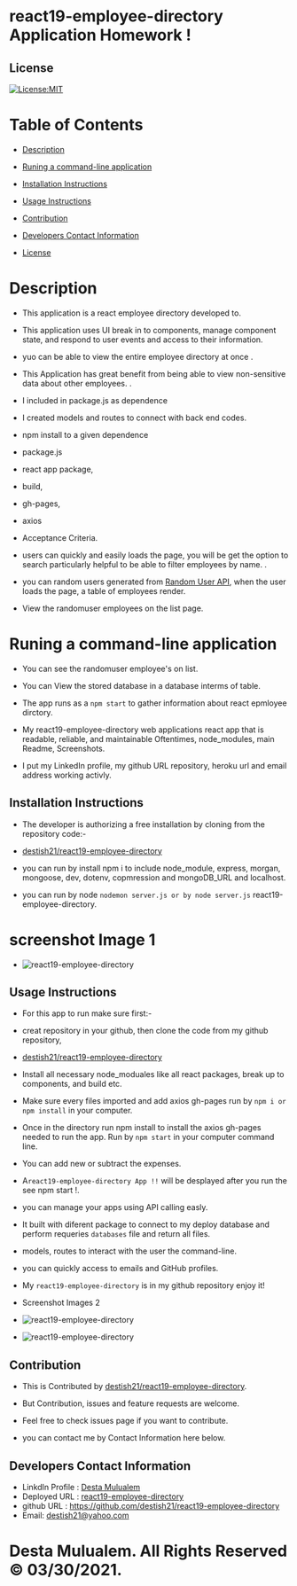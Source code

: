 # react19-employee-directory Application Homework !

   ## License
   [![License:MIT](https://img.shields.io/badge/License-MIT-yellow.svg)](https://opensource.org/licenses/MIT)

   # Table of Contents

   * [Description](#Description)

   * [Runing a command-line application ](#Runing-a-command-line-application) 

   * [Installation Instructions](#installation-instructions)
  
   * [Usage Instructions](#usage-instructions)
  
   * [Contribution](#Contribution)
  
   * [Developers Contact Information](#Developers-Contact-Information)

   * [License](#license)

   # Description

   * This application is a react employee directory  developed to.
   * This application uses UI break in to components, manage component state, and respond to user events and access to their information. 
   * yuo can be able to view the entire employee directory at once .
   * This Application has great benefit from being able to view non-sensitive data about other employees.
.
   * I included in package.js as dependence
   * I created models and routes to connect with back end codes.

   * npm install to a given dependence
   * package.js
   * react app package,
   * build,
   * gh-pages,
   * axios

   * Acceptance Criteria.

   * users can quickly and easily loads the page, you will be get the option to search particularly helpful to be able to filter employees by name.
.

   * you can random users generated from [Random User API](https://randomuser.me/), when the user loads the page, a table of employees render. 
   
   * View the randomuser employees  on the list page.

   #  Runing a command-line application 

   
   * You can  see the randomuser employee's on list.
 
   * You can View the stored database in a database interms of table.

   * The app runs as a `npm start` to gather information about react epmloyee dirctory. 

   * My react19-employee-directory web applications react app that is readable, reliable, and maintainable Oftentimes, node_modules,  main Readme, Screenshots.

   * I put my LinkedIn profile, my github URL repository, heroku url and email address working activly.

   ## Installation Instructions

   * The developer is authorizing a free installation by cloning from the repository code:- 

   * [destish21/react19-employee-directory](https://github.com/destish21/react19-employee-directory)

   * you can run by install npm i to include node_module, express, morgan, mongoose, dev, dotenv, copmression and mongoDB_URL and localhost.

   * you can run by node `nodemon server.js or by node server.js` react19-employee-directory.

   # screenshot Image 1
   * ![react19-employee-directory](./public/Images/screenshot1.png)

   ## Usage Instructions

   * For this app to run make sure first:-

   * creat repository in your github, then clone the code from my github repository,

   * [destish21/react19-employee-directory](https://github.com/destish21/react19-employee-directory)

   * Install all necessary  node_moduales like all react packages, break up to components, and build etc.

   * Make sure every files imported and add axios gh-pages run by `npm i or npm install`
     in your computer.

   * Once in the directory run npm install to install the axios gh-pages needed to run the app.
    Run by  `npm start` in your computer command line.

   * You can add new or subtract the expenses.

   * A`react19-employee-directory
     App !!` will be desplayed after you run the see npm start !. 

   * you can manage your apps using API calling easly.

   * It built with diferent package to connect to my deploy database and perform requeries `databases` file and return all files.

   * models, routes to interact with the user the command-line.


   * you can  quickly access to emails and GitHub profiles.

   * My `react19-employee-directory`
    is in my github repository enjoy it!
   * Screenshot Images 2
 
   * ![react19-employee-directory](./public/Images/screenshot2.png)
   * ![react19-employee-directory](./public/Images/screenshot3.png)
   
   ## Contribution

   * This is Contributed by [destish21/react19-employee-directory](https://github.com/destish21/react19-employee-directory). 
   
   * But Contribution, issues and feature requests are welcome.
   * Feel free to check issues page if you want to contribute. 
   * you can contact me by Contact Information here below.

   ## Developers Contact Information
   * LinkdIn Profile : [Desta Mulualem](https://www.linkedin.com/in/desta-mulualem-6718b1203/)
   * Deployed URL : [react19-employee-directory](https://destish21.github.io/react19-employee-directory/)
   * github URL :  https://github.com/destish21/react19-employee-directory
   * Email: destish21@yahoo.com
   
   # Desta Mulualem. All Rights Reserved © 03/30/2021.
